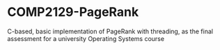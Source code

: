 # COMP2129-PageRank
C-based, basic implementation of PageRank with threading, as the final assessment for a university Operating Systems course
